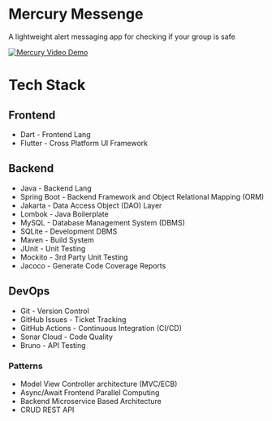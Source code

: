 # Mercury Messenge
A lightweight alert messaging app for checking if your group is safe

[![Mercury Video Demo](https://img.youtube.com/vi/KGcVvCi_w5Q/0.jpg)](https://www.youtube.com/watch?v=KGcVvCi_w5Q)

# Tech Stack

## Frontend
- Dart - Frontend Lang
- Flutter - Cross Platform UI Framework

## Backend
- Java - Backend Lang
- Spring Boot - Backend Framework and Object Relational Mapping (ORM)
- Jakarta - Data Access Object (DAO) Layer
- Lombok - Java Boilerplate
- MySQL - Database Management System (DBMS)
- SQLite - Development DBMS
- Maven - Build System
- JUnit - Unit Testing
- Mockito - 3rd Party Unit Testing
- Jacoco - Generate Code Coverage Reports

## DevOps
- Git - Version Control
- GitHub Issues - Ticket Tracking
- GitHub Actions - Continuous Integration (CI/CD)
- Sonar Cloud - Code Quality
- Bruno - API Testing

### Patterns
- Model View Controller architecture (MVC/ECB)
- Async/Await Frontend Parallel Computing
- Backend Microservice Based Architecture
- CRUD REST API

